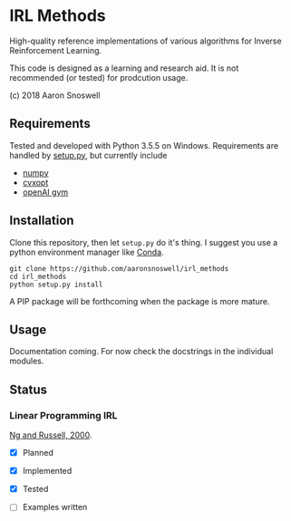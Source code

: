 # IRL Methods

High-quality reference implementations of various algorithms for Inverse
Reinforcement Learning.

This code is designed as a learning and research aid. It is not recommended
(or tested) for prodcution usage.

(c) 2018 Aaron Snoswell

## Requirements

Tested and developed with Python 3.5.5 on Windows. Requirements are handled
by [setup.py](/setup.py), but currently include

 * [numpy](http://www.numpy.org/)
 * [cvxopt](http://cvxopt.org/)
 * [openAI gym](https://github.com/openai/gym)

## Installation

Clone this repository, then let `setup.py` do it's thing. I suggest you use a
python environment manager like [Conda](https://conda.io/).

```
git clone https://github.com/aaronsnoswell/irl_methods
cd irl_methods
python setup.py install
```

A PIP package will be forthcoming when the package is more mature.

## Usage

Documentation coming. For now check the docstrings in the individual modules.

## Status

### Linear Programming IRL

[Ng and Russell, 2000](http://ai.stanford.edu/~ang/papers/icml00-irl.pdf).

 * [x] Planned
 * [x] Implemented
 * [x] Tested
 * [ ] Examples written


